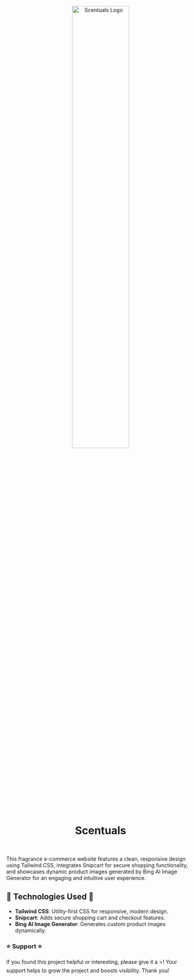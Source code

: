 <p align="center">
<img src="https://online-project-images.s3.us-east-2.amazonaws.com/scentuals/Scentuals.png"  height="55%" width="55%" alt="Scentuals Logo"/>
</p>

<div align="center" id="toc">
<ul style="list-style: none">
<summary>
 <h1>Scentuals</h1>
</summary>
</ul>
</div>

<br>

This fragrance e-commerce website features a clean, responsive design using Tailwind CSS, integrates Snipcart for secure shopping functionality, and showcases dynamic product images generated by Bing AI Image Generator for an engaging and intuitive user experience.

## 🚀 Technologies Used 🚀

- **Tailwind CSS**: Utility-first CSS for responsive, modern design.
- **Snipcart**: Adds secure shopping cart and checkout features.
- **Bing AI Image Generator**: Generates custom product images dynamically.


### ⭐️ Support ⭐️
If you found this project helpful or interesting, please give it a ⭐️! Your support helps to grow the project and boosts visibility. Thank you!
